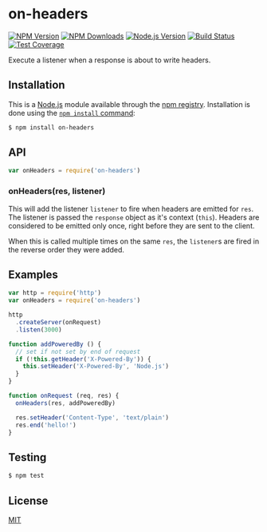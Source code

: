 # on-headers

[![NPM Version][npm-version-image]][npm-url]
[![NPM Downloads][npm-downloads-image]][npm-url]
[![Node.js Version][node-version-image]][node-version-url]
[![Build Status][travis-image]][travis-url]
[![Test Coverage][coveralls-image]][coveralls-url]

Execute a listener when a response is about to write headers.

## Installation

This is a [Node.js](https://nodejs.org/en/) module available through the
[npm registry](https://www.npmjs.com/). Installation is done using the
[`npm install` command](https://docs.npmjs.com/getting-started/installing-npm-packages-locally):

```sh
$ npm install on-headers
```

## API

<!-- eslint-disable no-unused-vars -->

```js
var onHeaders = require('on-headers')
```

### onHeaders(res, listener)

This will add the listener `listener` to fire when headers are emitted for `res`. The listener is passed the `response`
object as it's context (`this`). Headers are considered to be emitted only once, right before they are sent to the
client.

When this is called multiple times on the same `res`, the `listener`s are fired in the reverse order they were added.

## Examples

```js
var http = require('http')
var onHeaders = require('on-headers')

http
  .createServer(onRequest)
  .listen(3000)

function addPoweredBy () {
  // set if not set by end of request
  if (!this.getHeader('X-Powered-By')) {
    this.setHeader('X-Powered-By', 'Node.js')
  }
}

function onRequest (req, res) {
  onHeaders(res, addPoweredBy)

  res.setHeader('Content-Type', 'text/plain')
  res.end('hello!')
}
```

## Testing

```sh
$ npm test
```

## License

[MIT](LICENSE)

[coveralls-image]: https://badgen.net/coveralls/c/github/jshttp/on-headers/master

[coveralls-url]: https://coveralls.io/r/jshttp/on-headers?branch=master

[node-version-image]: https://badgen.net/npm/node/on-headers

[node-version-url]: https://nodejs.org/en/download

[npm-downloads-image]: https://badgen.net/npm/dm/on-headers

[npm-url]: https://npmjs.org/package/on-headers

[npm-version-image]: https://badgen.net/npm/v/on-headers

[travis-image]: https://badgen.net/travis/jshttp/on-headers/master

[travis-url]: https://travis-ci.org/jshttp/on-headers
